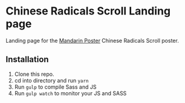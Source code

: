 # Chinese Radicals Scroll Landing page

Landing page for the [Mandarin Poster](https://mandarinposter.com) Chinese Radicals Scroll poster.


## Installation

1. Clone this repo.
2. cd into directory and run `yarn`
3. Run `gulp` to compile Sass and JS
4. Run `gulp watch` to monitor your JS and SASS
